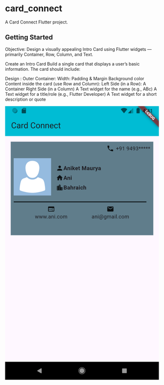 # card_connect

A Card Connect Flutter project.

## Getting Started

Objective:
Design a visually appealing Intro Card using Flutter widgets — primarily Container, Row, Column, and Text.

Create an Intro Card
Build a single card that displays a user’s basic information. The card should include:

 Design :
Outer Container:
Width:
Padding & Margin
Background color 
Content inside the card (use Row and Column):
Left Side (in a Row):
A Container
Right Side (in a Column)
A Text widget for the name (e.g., ABc)
A Text widget for a title/role (e.g., Flutter Developer)
A Text widget for a short description or quote




![image alt ](https://github.com/mr-yashmaurya/card_connect/blob/d06a667f08fc77b35a6893b82a3fbdcc4cb9ad4a/MY%20CARD%20.png?raw=true)
